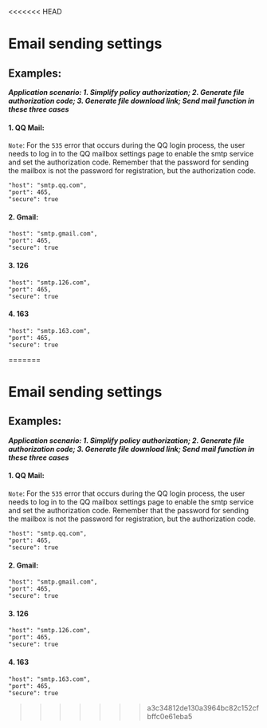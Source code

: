 <<<<<<< HEAD
# Email sending settings

## Examples:

***Application scenario: 1. Simplify policy authorization; 2. Generate file authorization code; 3. Generate file download link; Send mail function in these three cases***

#### 1. QQ Mail:

`Note`: For the `535` error that occurs during the QQ login process, the user needs to log in to the QQ mailbox settings page to enable the smtp service and set the authorization code. Remember that the password for sending the mailbox is not the password for registration, but the authorization code.

```
"host": "smtp.qq.com",
"port": 465,
"secure": true
```

#### 2. Gmail:

```
"host": "smtp.gmail.com",
"port": 465,
"secure": true
```

#### 3. 126

```
"host": "smtp.126.com",
"port": 465,
"secure": true
```

#### 4. 163

```
"host": "smtp.163.com",
"port": 465,
"secure": true
```
=======
# Email sending settings

## Examples:

**_Application scenario: 1. Simplify policy authorization; 2. Generate file authorization code; 3. Generate file download link; Send mail function in these three cases_**

#### 1. QQ Mail:

`Note`: For the `535` error that occurs during the QQ login process, the user needs to log in to the QQ mailbox settings page to enable the smtp service and set the authorization code. Remember that the password for sending the mailbox is not the password for registration, but the authorization code.

```
"host": "smtp.qq.com",
"port": 465,
"secure": true
```

#### 2. Gmail:

```
"host": "smtp.gmail.com",
"port": 465,
"secure": true
```

#### 3. 126

```
"host": "smtp.126.com",
"port": 465,
"secure": true
```

#### 4. 163

```
"host": "smtp.163.com",
"port": 465,
"secure": true
```
>>>>>>> a3c34812de130a3964bc82c152cfbffc0e61eba5
